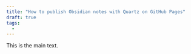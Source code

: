```yaml
---
title: "How to publish Obsidian notes with Quartz on GitHub Pages"
draft: true
tags:
  - 
---
```

This is the main text.